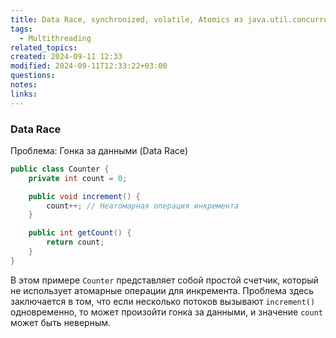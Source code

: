 ```yaml
---
title: Data Race, synchronized, volatile, Atomics из java.util.concurrent.atomic
tags:
  - Multithreading
related_topics: 
created: 2024-09-11 12:33
modified: 2024-09-11T12:33:22+03:00
questions: 
notes: 
links: 
---
```

### Data Race

Проблема: Гонка за данными (Data Race)

```Java
public class Counter {
    private int count = 0;

    public void increment() {
        count++; // Неатомарная операция инкремента
    }

    public int getCount() {
        return count;
    }
}
```

В этом примере `Counter` представляет собой простой счетчик, который не использует атомарные операции для инкремента. Проблема здесь заключается в том, что если несколько потоков вызывают `increment()` одновременно, то может произойти гонка за данными, и значение `count` может быть неверным.